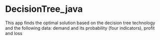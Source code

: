 # DecisionTree_java
This app finds the optimal solution based on the decision tree technology and the following data: demand and its probability (four indicators), profit and loss
